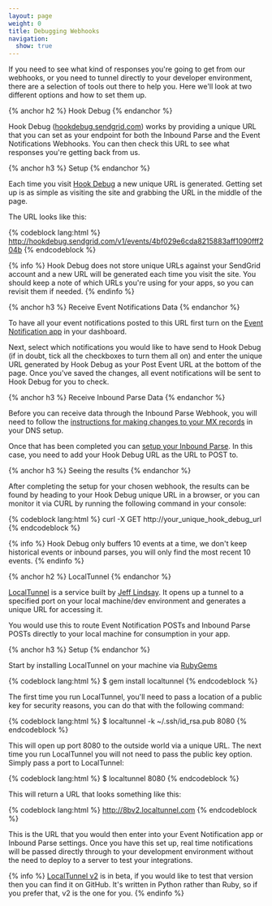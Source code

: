 ```yaml
---
layout: page
weight: 0
title: Debugging Webhooks
navigation:
  show: true
---
```


If you need to see what kind of responses you're going to get from our webhooks, or you need to tunnel directly to your developer environment, there are a selection of tools out there to help you. Here we'll look at two different options and how to set them up.


{% anchor h2 %} Hook Debug {% endanchor %}


Hook Debug ([hookdebug.sendgrid.com](http://hookdebug.sendgrid.com)) works by providing a unique URL that you can set as your endpoint for both the Inbound Parse and the Event Notifications Webhooks. You can then check this URL to see what responses you're getting back from us.


{% anchor h3 %} Setup {% endanchor %}


Each time you visit [Hook Debug](http://hookdebug.sendgrid.com/) a new unique URL is generated. Getting set up is as simple as visiting the site and grabbing the URL in the middle of the page.

The URL looks like this:



{% codeblock lang:html %}
http://hookdebug.sendgrid.com/v1/events/4bf029e6cda8215883aff1090fff204b
{% endcodeblock %}

 
{% info %} Hook Debug does not store unique URLs against your SendGrid account and a new URL will be generated each time you visit the site. You should keep a note of which URLs you're using for your apps, so you can revisit them if needed. {% endinfo %}
 
{% anchor h3 %} Receive Event Notifications Data {% endanchor %}


To have all your event notifications posted to this URL first turn on the [Event Notification app]({{root_url}}/Apps/event_notification.html) in your dashboard.

Next, select which notifications you would like to have send to Hook Debug (if in doubt, tick all the checkboxes to turn them all on) and enter the unique URL generated by Hook Debug as your Post Event URL at the bottom of the page. Once you've saved the changes, all event notifications will be sent to Hook Debug for you to check.


{% anchor h3 %} Receive Inbound Parse Data {% endanchor %}


Before you can receive data through the Inbound Parse Webhook, you will need to follow the [instructions for making changes to your MX records]({{root_url}}/API_Reference/Webhooks/parse.html) in your DNS setup.

Once that has been completed you can [setup your Inbound Parse](http://sendgrid.com/developer/reply). In this case, you need to add your Hook Debug URL as the URL to POST to.


{% anchor h3 %} Seeing the results {% endanchor %}


After completing the setup for your chosen webhook, the results can be found by heading to your Hook Debug unique URL in a browser, or you can monitor it via CURL by running the following command in your console: 

{% codeblock lang:html %}
curl -X GET http://your_unique_hook_debug_url
{% endcodeblock %}

 
{% info %} Hook Debug only buffers 10 events at a time, we don't keep historical events or inbound parses, you will only find the most recent 10 events. {% endinfo %}
 
{% anchor h2 %} LocalTunnel {% endanchor %}


[LocalTunnel](http://progrium.com/localtunnel/) is a service built by [Jeff Lindsay](http://progrium.com/blog). It opens up a tunnel to a specified port on your local machine/dev environment and generates a unique URL for accessing it.

You would use this to route Event Notification POSTs and Inbound Parse POSTs directly to your local machine for consumption in your app.


{% anchor h3 %} Setup {% endanchor %}


Start by installing LocalTunnel on your machine via [RubyGems](http://rubygems.org/)



{% codeblock lang:html %}
$ gem install localtunnel
{% endcodeblock %}



The first time you run LocalTunnel, you'll need to pass a location of a public key for security reasons, you can do that with the following command:



{% codeblock lang:html %}
$ localtunnel -k ~/.ssh/id_rsa.pub 8080
{% endcodeblock %}



This will open up port 8080 to the outside world via a unique URL. The next time you run LocalTunnel you will not need to pass the public key option. Simply pass a port to LocalTunnel:



{% codeblock lang:html %}
$ localtunnel 8080
{% endcodeblock %}



This will return a URL that looks something like this:



{% codeblock lang:html %}
http://8bv2.localtunnel.com
{% endcodeblock %}



This is the URL that you would then enter into your Event Notification app or Inbound Parse settings. Once you have this set up, real time notifications will be passed directly through to your development environment without the need to deploy to a server to test your integrations.


{% info %} [LocalTunnel v2](https://github.com/progrium/localtunnel) is in beta, if you would like to test that version then you can find it on GitHub. It's written in Python rather than Ruby, so if you prefer that, v2 is the one for you. {% endinfo %}

